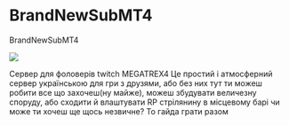 # BrandNewSubMT4
BrandNewSubMT4

<img src=https://imgur.com/7YzfHim.png>

Сервер для фоловерів
twitch MEGATREX4
Це простий і атмосферний сервер українською для гри з друзями, або без них тут ти можеш робити все що захочеш(ну майже), можеш збудувати величезну споруду, або сходити й влаштувати RP стрілянину в місцевому барі чи може ти хочеш ще щось незвичне? То гайда грати разом
